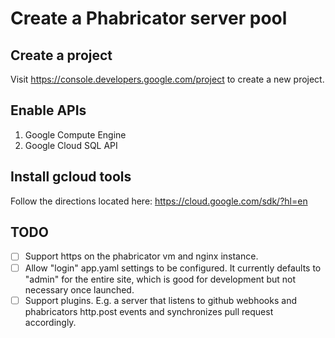 # Create a Phabricator server pool

## Create a project

Visit https://console.developers.google.com/project to create a new project.

## Enable APIs

1. Google Compute Engine
2. Google Cloud SQL API

## Install gcloud tools

Follow the directions located here: https://cloud.google.com/sdk/?hl=en

## TODO

- ☐ Support https on the phabricator vm and nginx instance.
- ☐ Allow "login" app.yaml settings to be configured. It currently defaults to "admin" for the entire site, which is good for development but not necessary once launched.
- ☐ Support plugins. E.g. a server that listens to github webhooks and phabricators http.post events and synchronizes pull request accordingly.
